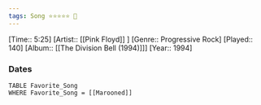 ```yaml
---
tags: Song ⭐⭐⭐⭐⭐ 💛
---
```

[Time:: 5:25]
[Artist:: [[Pink Floyd]] ]
[Genre:: Progressive Rock]
[Played:: 140]
[Album:: [[The Division Bell (1994)]]]
[Year:: 1994]
### Dates
````dataview
TABLE Favorite_Song
WHERE Favorite_Song = [[Marooned]]
````